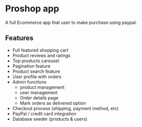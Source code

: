 # Proshop app

A full Ecommerce app that user to make purchase using paypal.

## Features

- Full featured shopping cart
- Product reviews and ratings
- Top products carousel
- Pagination feature
- Product search feature
- User profile with orders
- Admin functions
  - product management
  - user management
  - Order details page
  - Mark orders as delivered option
- Checkout process (shipping, payment method, etc)
- PayPal / credit card integration
- Database seeder (products & users)
